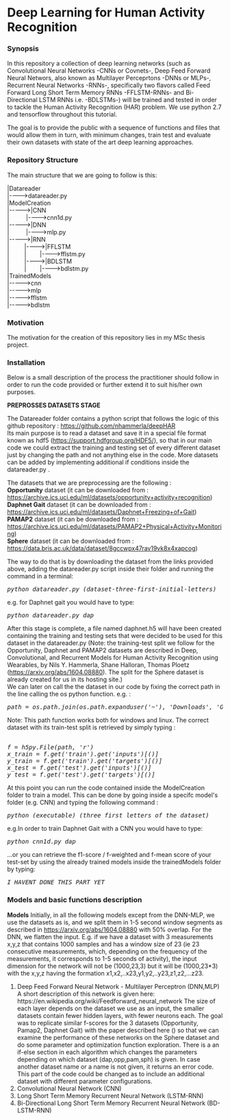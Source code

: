 # Deep Learning for Human Activity Recognition

<h3>Synopsis</h3>
In this repository a collection of deep learning networks (such as Convolutional Neural Networks -CNNs or Covnets-, Deep Feed Forward Neural Networs, also known as Multilayer Perceprtons -DNNs or MLPs-, Recurrent Neural Networks -RNNs-, specifically two flavors called Feed Forward Long Short Term Memory RNNs -FFLSTM-RNNs- and Bi-Directional LSTM RNNs i.e. -BDLSTMs-) will be trained and tested in order to tackle the Human Activity Recognition (HAR) problem.
We use python 2.7 and tensorflow throughout this tutorial.

The goal is to provide the public with a sequence of functions and files that would allow them in turn, with minimum changes, train test and evaluate their own datasets with state of the art deep learning approaches.

<h3>Repository Structure</h3>

The main structure that we are going to follow is this:

|Datareader  
|---->datareader.py  
|ModelCreation  
|----->|CNN  
|&nbsp;&nbsp;&nbsp;&nbsp;&nbsp;&nbsp;&nbsp;&nbsp;&nbsp;&nbsp;|---->cnn1d.py  
|----->|DNN  
|&nbsp;&nbsp;&nbsp;&nbsp;&nbsp;&nbsp;&nbsp;&nbsp;&nbsp;&nbsp;|---->mlp.py  
|----->|RNN  
|&nbsp;&nbsp;&nbsp;&nbsp;&nbsp;&nbsp;&nbsp;&nbsp;&nbsp;|---->|FFLSTM  
|&nbsp;&nbsp;&nbsp;&nbsp;&nbsp;&nbsp;&nbsp;&nbsp;&nbsp;|&nbsp;&nbsp;&nbsp;&nbsp;&nbsp;&nbsp;&nbsp;&nbsp;|---->fflstm.py  
|&nbsp;&nbsp;&nbsp;&nbsp;&nbsp;&nbsp;&nbsp;&nbsp;&nbsp;|---->|BDLSTM  
|&nbsp;&nbsp;&nbsp;&nbsp;&nbsp;&nbsp;&nbsp;&nbsp;&nbsp;|&nbsp;&nbsp;&nbsp;&nbsp;&nbsp;&nbsp;&nbsp;&nbsp;|---->bdlstm.py  
|TrainedModels  
|----->cnn  
|----->mlp  
|----->fflstm  
|----->bdlstm  

<h3>Motivation</h3>
The motivation for the creation of this repository lies in my MSc thesis project.

<h3>Installation</h3>

Below is a small description of the process the practitioner should follow in order to run the code provided or further extend it to suit his/her own purposes.  

<b>PREPROSSES DATASETS STAGE</b>

The Datareader folder contains a python script that follows the logic of this github repository : https://github.com/nhammerla/deepHAR  
Its main purpose is to read a dataset and save it in a special file format known as hdf5 (https://support.hdfgroup.org/HDF5/), so that
in our main code we could extract the training and testing set of every different dataset just by changing the path and not anything else in the code. More datasets can be added by implementing additional if conditions inside the datareader.py  .

The datasets that we are preprocessing are the following :  
<b>Opportunity</b> dataset (it can be downloaded from : https://archive.ics.uci.edu/ml/datasets/opportunity+activity+recognition)  
<b>Daphnet Gait</b> dataset (it can be downloaded from : https://archive.ics.uci.edu/ml/datasets/Daphnet+Freezing+of+Gait)  
<b>PAMAP2</b> dataset (it can be downloaded from : https://archive.ics.uci.edu/ml/datasets/PAMAP2+Physical+Activity+Monitoring)  
<b>Sphere</b> dataset (it can be downloaded from : https://data.bris.ac.uk/data/dataset/8gccwpx47rav19vk8x4xapcog)  

The way to do that is by downloading the dataset from the links provided above, adding the datareader.py script inside their
folder and running the command in a terminal:  
<pre><i>python datareader.py (dataset-three-first-initial-letters)</i></pre>  
e.g. for Daphnet gait you would have to type:  
<pre><i>python datareader.py dap</i></pre>

After this stage is complete, a file named daphnet.h5 will have been created containing the training and testing sets that were decided to be used for this dataset in the datareader.py (Note: the training-test split we follow for the Opportunity, Daphnet and PAMAP2 datasets are described in Deep, Convolutional, and Recurrent Models for Human Activity Recognition using Wearables, by Nils Y. Hammerla, Shane Halloran, Thomas Ploetz (https://arxiv.org/abs/1604.08880). The split for the Sphere dataset is already created for us in its hosting site.)  
We can later on call the the dataset in our code by fixing the correct path in the line calling the os python function.
e.g. :  
<pre><i>path = os.path.join(os.path.expanduser('~'), 'Downloads', 'OpportunityUCIDataset', 'opportunity.h5')</i></pre>    
Note: This path function works both for windows and linux.
The correct dataset with its train-test split is retrieved by simply typing :
<pre><i>
f = h5py.File(path, 'r')
x_train = f.get('train').get('inputs')[()]
y_train = f.get('train').get('targets')[()]
x_test = f.get('test').get('inputs')[()]
y_test = f.get('test').get('targets')[()]
</i></pre>

At this point you can run the code contained inside the ModelCreation folder to train a model.
This can be done by going inside a specifc model's folder (e.g. CNN) and typing the following command :
<pre><i>python (executable) (three first letters of the dataset)</i></pre>  
e.g.In order to train Daphnet Gait with a CNN you would have to type:
<pre><i>python cnn1d.py dap</i></pre>

...or you can retrieve the f1-score / f-weighted and f-mean score of your test-set by using the already trained models inside the
trainedModels folder by typing:
<pre><i>I HAVENT DONE THIS PART YET</i></pre>

<h3>Models and basic functions description</h3>

<b>Models</b>
Initially, in all the following models except from the DNN-MLP, we use the datasets as is, and we split them in 1-5 second window segments as described in https://arxiv.org/abs/1604.08880 with 50% overlap. For the DNN, we flatten the input. E.g. if we have a dataset with 3 measurements x,y,z that contains 1000 samples and has a window size of 23 (ie 23 consecutive measurements, which, depending on the frequency of the measurements, it corresponds to 1-5 seconds of activity), the input dimension for the network will not be (1000,23,3) but it will be (1000,23*3) with the x,y,z having the formation x1,x2,..x23,y1,y2,..y23,z1,z2,...z23. 
<ol>
<li>Deep Feed Forward Neural Network - Multilayer Perceptron (DNN,MLP)</li>  
A short description of this network is given here: https://en.wikipedia.org/wiki/Feedforward_neural_network
The size of each layer depends on the dataset we use as an input, the smaller datasets contain fewer hidden layers, with fewer neurons each. The goal was to replicate similar f-scores for the 3 datasets (Opportunity, Pamap2, Daphnet Gait) with the paper described here () so that we can examine the performance of these networks on the Sphere dataset and do some parameter and optimization function exploration.  
There is a an if-else section in each algorithm which changes the parameters depending on which dataset (dap,opp,pam,sph) is given. In case another dataset name or a name is not given, it returns an error code. This part of the code could be changed as to include an additional dataset with different parameter configurations.

<li>Convolutional Neural Network (CNN)</li>
<li>Long Short Term Memory Recurrent Neural Network (LSTM-RNN)</li>
<li>Bi-Directional Long Short Term Memory Recurrent Neural Network (BD-LSTM-RNN)</li>
</ol>
